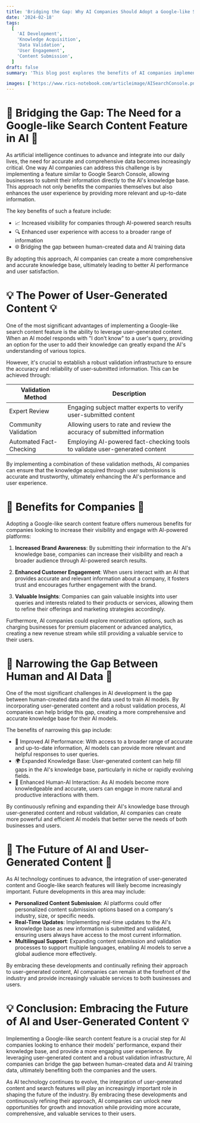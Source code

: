 ```yaml
---
title: 'Bridging the Gap: Why AI Companies Should Adopt a Google-like Search Content Feature'
date: '2024-02-18'
tags:
  [
    'AI Development',
    'Knowledge Acquisition',
    'Data Validation',
    'User Engagement',
    'Content Submission',
  ]
draft: false
summary: 'This blog post explores the benefits of AI companies implementing a feature similar to Google Search Console, allowing businesses to submit their information to the AIs knowledge base. By incorporating user-generated content and a robust validation infrastructure, AI companies can bridge the gap between human-created data and AI training data, ultimately benefiting both the companies and the users.'

images: ['https://www.rics-notebook.com/articleimage/AISearchConsole.png']
---
```


# 🌉 Bridging the Gap: The Need for a Google-like Search Content Feature in AI 🌉

As artificial intelligence continues to advance and integrate into our daily lives, the need for accurate and comprehensive data becomes increasingly critical. One way AI companies can address this challenge is by implementing a feature similar to Google Search Console, allowing businesses to submit their information directly to the AI's knowledge base. This approach not only benefits the companies themselves but also enhances the user experience by providing more relevant and up-to-date information.

The key benefits of such a feature include:

- 📈 Increased visibility for companies through AI-powered search results
- 🔍 Enhanced user experience with access to a broader range of information
- 🌐 Bridging the gap between human-created data and AI training data

By adopting this approach, AI companies can create a more comprehensive and accurate knowledge base, ultimately leading to better AI performance and user satisfaction.

# 💡 The Power of User-Generated Content 💡

One of the most significant advantages of implementing a Google-like search content feature is the ability to leverage user-generated content. When an AI model responds with "I don't know" to a user's query, providing an option for the user to add their knowledge can greatly expand the AI's understanding of various topics.

However, it's crucial to establish a robust validation infrastructure to ensure the accuracy and reliability of user-submitted information. This can be achieved through:

| Validation Method       | Description                                                                 |
| ----------------------- | --------------------------------------------------------------------------- |
| Expert Review           | Engaging subject matter experts to verify user-submitted content            |
| Community Validation    | Allowing users to rate and review the accuracy of submitted information     |
| Automated Fact-Checking | Employing AI-powered fact-checking tools to validate user-generated content |

By implementing a combination of these validation methods, AI companies can ensure that the knowledge acquired through user submissions is accurate and trustworthy, ultimately enhancing the AI's performance and user experience.

# 🏢 Benefits for Companies 🏢

Adopting a Google-like search content feature offers numerous benefits for companies looking to increase their visibility and engage with AI-powered platforms:

1. **Increased Brand Awareness**: By submitting their information to the AI's knowledge base, companies can increase their visibility and reach a broader audience through AI-powered search results.

2. **Enhanced Customer Engagement**: When users interact with an AI that provides accurate and relevant information about a company, it fosters trust and encourages further engagement with the brand.

3. **Valuable Insights**: Companies can gain valuable insights into user queries and interests related to their products or services, allowing them to refine their offerings and marketing strategies accordingly.

Furthermore, AI companies could explore monetization options, such as charging businesses for premium placement or advanced analytics, creating a new revenue stream while still providing a valuable service to their users.

# 🔬 Narrowing the Gap Between Human and AI Data 🔬

One of the most significant challenges in AI development is the gap between human-created data and the data used to train AI models. By incorporating user-generated content and a robust validation process, AI companies can help bridge this gap, creating a more comprehensive and accurate knowledge base for their AI models.

The benefits of narrowing this gap include:

- 🎯 Improved AI Performance: With access to a broader range of accurate and up-to-date information, AI models can provide more relevant and helpful responses to user queries.
- 🌍 Expanded Knowledge Base: User-generated content can help fill gaps in the AI's knowledge base, particularly in niche or rapidly evolving fields.
- 🤖 Enhanced Human-AI Interaction: As AI models become more knowledgeable and accurate, users can engage in more natural and productive interactions with them.

By continuously refining and expanding their AI's knowledge base through user-generated content and robust validation, AI companies can create more powerful and efficient AI models that better serve the needs of both businesses and users.

# 🚀 The Future of AI and User-Generated Content 🚀

As AI technology continues to advance, the integration of user-generated content and Google-like search features will likely become increasingly important. Future developments in this area may include:

- **Personalized Content Submission**: AI platforms could offer personalized content submission options based on a company's industry, size, or specific needs.
- **Real-Time Updates**: Implementing real-time updates to the AI's knowledge base as new information is submitted and validated, ensuring users always have access to the most current information.
- **Multilingual Support**: Expanding content submission and validation processes to support multiple languages, enabling AI models to serve a global audience more effectively.

By embracing these developments and continually refining their approach to user-generated content, AI companies can remain at the forefront of the industry and provide increasingly valuable services to both businesses and users.

# 💡 Conclusion: Embracing the Future of AI and User-Generated Content 💡

Implementing a Google-like search content feature is a crucial step for AI companies looking to enhance their models' performance, expand their knowledge base, and provide a more engaging user experience. By leveraging user-generated content and a robust validation infrastructure, AI companies can bridge the gap between human-created data and AI training data, ultimately benefiting both the companies and the users.

As AI technology continues to evolve, the integration of user-generated content and search features will play an increasingly important role in shaping the future of the industry. By embracing these developments and continuously refining their approach, AI companies can unlock new opportunities for growth and innovation while providing more accurate, comprehensive, and valuable services to their users.
